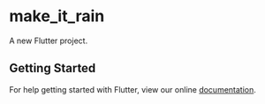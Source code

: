 # make_it_rain

A new Flutter project.

## Getting Started

For help getting started with Flutter, view our online
[documentation](https://flutter.io/).

